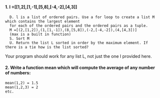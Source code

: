 #### 1. l =[[1,2],[1,-1],[5,8],[-4,-2],[4,3]]
      D. l is a list of ordered pairs. Use a for loop to create a list M which contains the largest element 
      for each of the ordered pairs and the ordered pairs as a tuple.
      M =[(2,[1,2]),(1,[1,-1]),(8,[5,8]),(-2,[-4,-2]),(4,[4,3])]
      (max is a built in function)
      S. Sort M
      U. Return the list L sorted in order by the maximum element. If there is a tie how is the list sorted?

Your program should work for any list L, not just the one I provided here.

#### 2. Write a function mean which will compute the average of any number of numbers:
```
mean(1,2) = 1.5
mean(1,2,3) = 2
etc.
```


